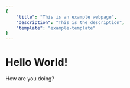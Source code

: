 ```yaml
---
{
    "title": "This is an example webpage",
    "description": "This is the description",
    "template": "example-template"
}
---
```

# Hello World!
How are you doing?